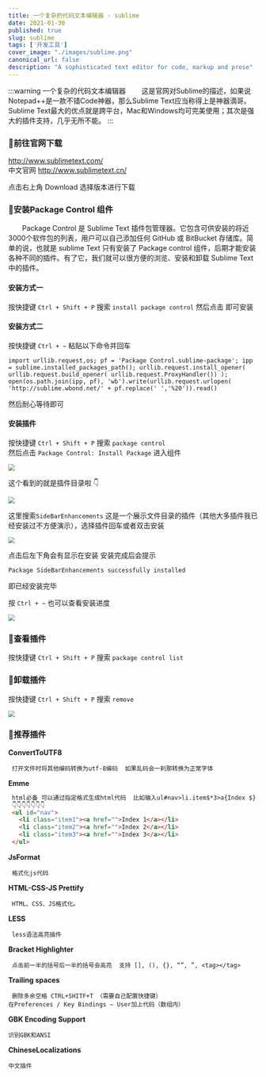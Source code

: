 ```yaml
---
title: 一个复杂的代码文本编辑器 - sublime
date: 2021-01-30
published: true
slug: sublime
tags: ['开发工具']
cover_image: "./images/sublime.png"
canonical_url: false
description: "A sophisticated text editor for code, markup and prose"
---
```


:::warning 一个复杂的代码文本编辑器
&emsp;&emsp;这是官网对Sublime的描述，如果说Notepad++是一款不错Code神器，那么Sublime Text应当称得上是神器滴哥。Sublime Text最大的优点就是跨平台，Mac和Windows均可完美使用；其次是强大的插件支持，几乎无所不能。
:::

### 🦴前往官网下载

http://www.sublimetext.com/ <br/>
中文官网  http://www.sublimetext.cn/

点击右上角 Download  选择版本进行下载

### 🦴安装Package Control 组件

&emsp;&emsp;Package Control 是 Sublime Text 插件包管理器。它包含可供安装的将近3000个软件包的列表，用户可以自己添加任何 GitHub 或 BitBucket 存储库。简单的说，也就是 sublime Text 只有安装了 Package control 组件，后期才能安装各种不同的插件。有了它，我们就可以很方便的浏览、安装和卸载 Sublime Text 中的插件。

#### 安装方式一 

按快捷键 `Ctrl + Shift + P`  搜索 `install package control` 然后点击 即可安装

#### 安装方式二

按快捷键 `Ctrl + ~`  粘贴以下命令并回车

```
import urllib.request,os; pf = 'Package Control.sublime-package'; ipp = sublime.installed_packages_path(); urllib.request.install_opener( urllib.request.build_opener( urllib.request.ProxyHandler()) ); open(os.path.join(ipp, pf), 'wb').write(urllib.request.urlopen( 'http://sublime.wbond.net/' + pf.replace(' ','%20')).read()
```

然后耐心等待即可

#### 安装插件

按快捷键 `Ctrl + Shift + P`  搜索 `package control` <br/>  然后点击 `Package Control: Install Package` 进入组件

<img src="https://cdn.zz-yy.top/blog/21-01-30-sublime/sub_install1.png" style="zoom: 80%;" />

这个看到的就是插件目录啦 👇

<img src="https://cdn.zz-yy.top/blog/21-01-30-sublime/sub_install2.png" style="zoom: 80%;" />

这里搜索`SideBarEnhancements` 这是一个展示文件目录的插件（其他大多插件我已经安装过不方便演示），选择插件回车或者双击安装

<img src="https://cdn.zz-yy.top/blog/21-01-30-sublime/sub_install3.png" style="zoom: 80%;" />

点击后左下角会有显示在安装  安装完成后会提示 

`Package SideBarEnhancements successfully installed`

即已经安装完毕 

按 `Ctrl + ~` 也可以查看安装进度

<img src="https://cdn.zz-yy.top/blog/21-01-30-sublime/sub_install6.png" style="zoom: 80%;" />

### 🦴查看插件

按快捷键 `Ctrl + Shift + P`  搜索 `package control list`

### 🦴卸载插件

按快捷键 `Ctrl + Shift + P`  搜索 `remove`

<img src="https://cdn.zz-yy.top/blog/21-01-30-sublime/sub_install5.png" style="zoom: 80%;" />


### 🦴推荐插件

**ConvertToUTF8**
```angular2html
 打开文件时将其他编码转换为utf-8编码  如果乱码会一刹那转换为正常字体
```
**Emme**
```html
 html必备 可以通过指定格式生成html代码  比如输入ul#nav>li.item$*3>a{Index $}  然后按下tab键，
 👇👇👇👇👇👇👇
 <ul id="nav">
   <li class="item1"><a href="">Index 1</a></li>
   <li class="item2"><a href="">Index 2</a></li>
   <li class="item3"><a href="">Index 3</a></li>
 </ul>
```
**JsFormat**
```angular2html
 格式化js代码
```
**HTML-CSS-JS Prettify**
```angular2html
 HTML、CSS、JS格式化。
```
**LESS**
```angular2html
 less语法高亮插件
```
**Bracket Highlighter**
```angular2html
 点击前一半的括号后一半的括号会高亮  支持 [], (), {}, “”, ”, <tag></tag>
```
**Trailing spaces**
```angular2html
 删除多余空格 CTRL+SHITF+T （需要自己配置快捷键）
在Preferences / Key Bindings – User加上代码（数组内）
```
**GBK Encoding Support**
```angular2html
识别GBK和ANSI
```
**ChineseLocalizations**
```angular2html
中文插件
```

